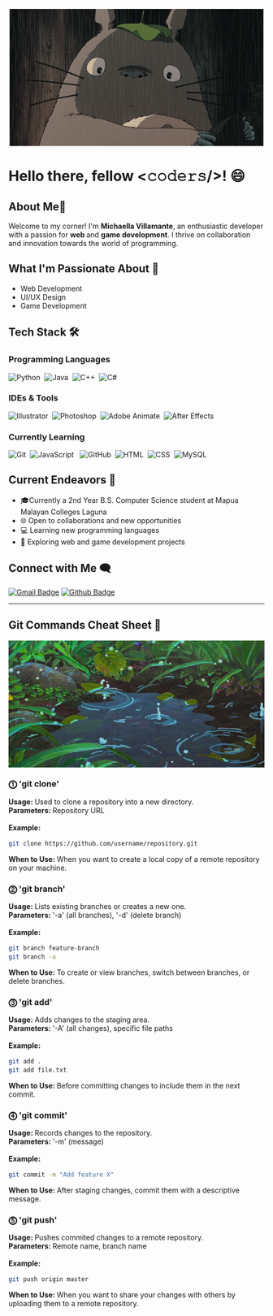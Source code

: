 <!-- Header Image -->
<p align="center">
    <img alt="Tororo" src="tororo.gif">
</p>


<h1> Hello there, fellow <𝚌𝚘𝚍𝚎𝚛𝚜/>! 😄 </h1>

## About Me🚀
Welcome to my corner! I'm <b>Michaella Villamante</b>, an enthusiastic developer with a passion for <b>web </b>and <b>game development</b>. I thrive on collaboration and innovation towards the world of programming.

## What I'm Passionate About 🌟
<ul>
  <li>Web Development</li>
  <li>UI/UX Design</li>
  <li>Game Development</li>
</ul>

##  Tech Stack 🛠

<div>

<h3> Programming Languages </h3>

![Python](https://img.shields.io/badge/Python-yellow?logo=python&style=flat)&nbsp;
![Java](https://img.shields.io/badge/-Java-31572c?style=flat&logo=Java&logoColor=Orange)&nbsp;
![C++](https://img.shields.io/badge/-C++-white?style=flat&logo=C%2B%2B&logoColor=00599C)&nbsp;
![C#](https://img.shields.io/badge/C%23-blue?logo=c#-sharp&style=flat)&nbsp;

<h3>IDEs & Tools</h3>

![Illustrator](https://img.shields.io/badge/-Illustrator-333333?style=flat&logo=adobe-illustrator)&nbsp;
![Photoshop](https://img.shields.io/badge/-Photoshop-003049?style=flat&logo=adobe-photoshop)&nbsp;
![Adobe Animate](https://img.shields.io/badge/-Animate-780000?&style=flat&logo=adobe-animate)&nbsp;
![After Effects](https://img.shields.io/badge/-After%20Effects-gray?style=flat&logo=adobe-after-effects)&nbsp;

<h3> Currently Learning </h3>

![Git](https://img.shields.io/badge/-Git-F05032?style=flat&logo=git&logoColor=white)&nbsp;
![JavaScript](https://img.shields.io/badge/-JavaScript-F7DF1E?style=flat&logo=javascript&logoColor=black) &nbsp;
![GitHub](https://img.shields.io/badge/-GitHub-181717?style=flat&logo=github)&nbsp;
![HTML](https://img.shields.io/badge/-HTML-E34F26?style=flat&logo=html5&logoColor=white)&nbsp;
![CSS](https://img.shields.io/badge/-CSS-1572B6?style=flat&logo=css3&logoColor=white)&nbsp;
![MySQL](https://img.shields.io/badge/-MySQL-4479A1?style=flat&logo=mysql&logoColor=white)&nbsp;

</div>


## Current Endeavors 💼

<ul>
<li> 🎓Currently a 2nd Year B.S. Computer Science student at Mapua Malayan Colleges Laguna </li>
<li> 🌐 Open to collaborations and new opportunities</li>
<li> 💻 Learning new programming languages </li>
<li> 👾 Exploring web and game development projects </li>
</ul>

## Connect with Me 🗨️
[![Gmail Badge](https://img.shields.io/badge/-villamantemichaella5@gmail.com-c14438?style=flat-square&logo=Gmail&logoColor=white&link=mailto:villamantemichaella5@gmail.com)](mailto:villamantemichaella5@gmail.com)
[![Github Badge](https://img.shields.io/badge/-mvillamante-blue?style=flat-square&logo=Github&logoColor=white&link=https://github.com/mvillamante)](https://github.com/mvillamante)

<hr>

## Git Commands Cheat Sheet 📄

<img alt="Rain falling" src="rainfall.gif" align="center" width="1500" height="250"/>

<h3>⓵ 'git clone'</h3>
<b>Usage: </b> Used to clone a repository into a new directory. <br>
<b>Parameters: </b> Repository URL <br> <br>
<b> Example: </b> 

````bash
git clone https://github.com/username/repository.git 
````
<b>When to Use: </b> When you want to create a local copy of a remote repository on your machine. <br>


<h3>⓶ 'git branch'</h3>
<b>Usage: </b> Lists existing branches or creates a new one. <br>
<b>Parameters: </b> '-a' (all branches), '-d' (delete branch) <br><br>
<b> Example: </b> <br> 

````bash
git branch feature-branch 
git branch -a 
````
<b>When to Use: </b> To create or view branches, switch between branches, or delete branches. <br>

<h3>⓷ 'git add'</h3>
<b>Usage: </b> Adds changes to the staging area. <br>
<b>Parameters: </b> '-A' (all changes), specific file paths <br><br>
<b> Example: </b> <br> 

````bash
git add .
git add file.txt 
````
<b>When to Use: </b> Before committing changes to include them in the next commit. <br>

<h3>⓸ 'git commit'</h3>
<b>Usage: </b> Records changes to the repository. <br>
<b>Parameters: </b> '-m' (message) <br> <br>
<b> Example: </b> <br> 

````bash
git commit -m "Add feature X" 
````
<b>When to Use: </b> After staging changes, commit them with a descriptive message.<br>

<h3>⓹ 'git push'</h3>
<b>Usage: </b> Pushes commited changes to a remote repository. <br>
<b>Parameters: </b> Remote name, branch name <br><br>
<b> Example: </b> <br> 

````bash
git push origin master 
````
<b>When to Use: </b> When you want to share your changes with others by uploading them to a remote repository. <br>